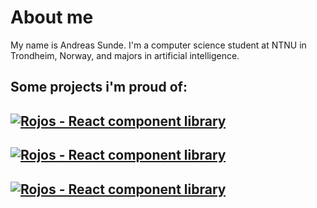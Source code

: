 # About me

 My name is Andreas Sunde. I'm a computer science student at NTNU in Trondheim, Norway, and majors in artificial intelligence.

## Some projects i'm proud of:

[![Rojos - React component library](https://github-readme-stats.vercel.app/api/pin/?username=rojahno&repo=Rojos&theme=dark)](https://github.com/rojahno/Rojos)
-
[![Rojos - React component library](https://github-readme-stats.vercel.app/api/pin/?username=rojahno&repo=a-star-pathfinding&theme=dark)](https://github.com/rojahno/a-star-pathfinding)
-
[![Rojos - React component library](https://github-readme-stats.vercel.app/api/pin/?username=rojahno&repo=Enabled-desktop&theme=dark)](https://github.com/rojahno/Enabled-desktop)
-
